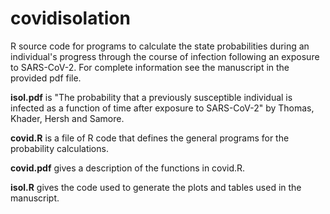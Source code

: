 # covidisolation
R source code for programs to calculate the state probabilities during an individual's progress through the course of infection following an exposure to SARS-CoV-2.
For complete information see the manuscript in the provided pdf file.

**isol.pdf** is "The probability that a previously susceptible individual is infected as a function of time after exposure to SARS-CoV-2" by Thomas, Khader, Hersh and Samore.

**covid.R** is a file of R code that defines the general programs for the probability calculations.

**covid.pdf** gives a description of the functions in covid.R.

**isol.R** gives the code used to generate the plots and tables used in the manuscript.
